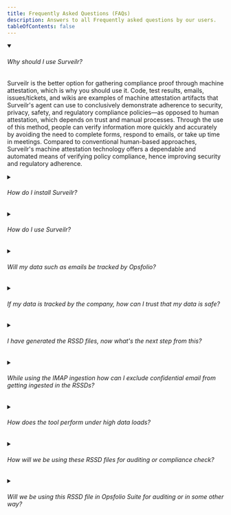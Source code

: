 ```yaml
---
title: Frequently Asked Questions (FAQs)
description: Answers to all Frequently asked questions by our users.
tableOfContents: false
---
```



<details class="details" open>

<summary class="faq">
<h6>Why should I use Surveilr?</h6>
</summary>

<p>Surveilr is the better option for gathering compliance proof through machine
attestation, which is why you should use it. Code, test results, emails,
issues/tickets, and wikis are examples of machine attestation artifacts that
Surveilr's agent can use to conclusively demonstrate adherence to security,
privacy, safety, and regulatory compliance policies—as opposed to human
attestation, which depends on trust and manual processes. Through the use of
this method, people can verify information more quickly and accurately by
avoiding the need to complete forms, respond to emails, or take up time in
meetings. Compared to conventional human-based approaches, Surveilr's machine
attestation technology offers a dependable and automated means of verifying
policy compliance, hence improving security and regulatory adherence.</p>

</details>

<details class="details">

<summary class="faq"><h6>How do I install Surveilr?</h6></summary>

<p>We have provided a detailed guide on how to install `surveilr` on your machine
(Linux, Windows, and MacOS ), find it <a href="/surveilr/how-to/installation">here</a>.</p>

</details>

<details class="details">

<summary class="faq"><h6>How do I use Surveilr?</h6></summary>

<p>We have provided a comprehensive guide on how surveilr can be used to gather
machine-attested compliance evidences from different Work Product Artifacts
(WPAs) across a wide variety of disciplines. Here's an example of how
<a href="/surveilr/disciplines/software-engineer">software engineers</a> make use of
surveilr.</p>

</details>

<details class="details">

<summary class="faq"><h6>Will my data such as emails be tracked by Opsfolio?</h6></summary>

<p>No, Opsfolio does not track personal information, including emails, at any point
in time. All data processed by Surveilr is stored in a Resource Surveillance
State Database <a href="/surveilr/reference/concepts/resource-surveillance#rssd">(RSSD)</a>
that is stored locally on the client's machine, and not connected to any of our
cloud databases.</p>

</details>

<details class="details">

<summary class="faq"><h6>If my data is tracked by the company, how can I trust that my data is safe?</h6></summary>

<p>We do not track your data, so you can be rest assured your data is safe.</p>

</details>

<details class="details">

<summary class="faq"><h6>I have generated the RSSD files, now what's the next step from this?</h6></summary>

<p>The next step is to navigate to the <a href="/surveilr/disciplines/software-engineer">disciplines and WPAs</a> page, choose your discipline, and see various ways you can extract machine-attested compliance evidences from the RSSD using SQL, depending on the <a href=/surveilr/reference/concepts/work-product-artifacts">Work Product Artifact (WPA)</a>. Here's an example of how
<a href="/surveilr/disciplines/software-engineer">software engineers</a> extract compliance evidences from the <a href="/surveilr/reference/concepts/resource-surveillance">RSSD</a> file.</p>

</details>

<details class="details">

<summary class="faq"><h6>While using the IMAP ingestion how can I exclude confidential email from getting ingested in the RSSDs?</h6></summary>

<p>We are working to get this answered as soon as possible</p>

</details>


<details class="details">

<summary class="faq"><h6>How does the tool perform under high data loads?</h6></summary>

<p>We are working to get this answered as soon as possible</p>

</details>

<details class="details">

<summary class="faq"><h6>How will we be using these RSSD files for auditing or compliance check?</h6></summary>

<p>How the RSSD files will be used for auditing and compliance check is dependent on various disciplines and the their policies. To get started,  navigate to the <a href="/surveilr/disciplines/software-engineer">disciplines and WPAs</a> page, choose your discipline, and see various ways you can extract machine-attested compliance evidences from the RSSD using SQL, depending on the <a href=/surveilr/reference/concepts/work-product-artifacts">Work Product Artifact (WPA)</a>. Here's an example of how
<a href="/surveilr/disciplines/software-engineer">software engineers</a> extract compliance evidences from the <a href="/surveilr/reference/concepts/resource-surveillance">RSSD</a> file.</p>

</details>

<details class="details">

<summary class="faq"><h6>Will we be using this RSSD file in Opsfolio Suite for auditing or in some other way?</h6></summary>

<p>We are working to get this answered as soon as possible</p>

</details>

